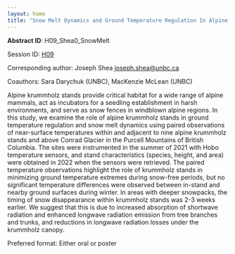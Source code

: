 ```yaml
---
layout: home
title: "Snow Melt Dynamics and Ground Temperature Regulation In Alpine Krummholz Stands"
---
```



**Abstract ID**: H09_Shea0_SnowMelt

Session ID: [H09](.)

Corresponding author: Joseph Shea <a href="mailto:joseph.shea@unbc.ca">joseph.shea@unbc.ca</a>

Coauthors: Sara Darychuk (UNBC), MacKenzie McLean (UNBC) 

Alpine krummholz stands provide critical habitat for a wide range of alpine mammals, act as incubators for a seedling establishment in harsh environments, and serve as snow fences in windblown alpine regions. In this study, we examine the role of alpine krummholz stands in ground temperature regulation and snow melt dynamics using paired observations of near-surface temperatures within and adjacent to nine alpine krummholz stands and above Conrad Glacier in the Purcell Mountains of British Columbia. The sites were instrumented in the summer of 2021 with Hobo temperature sensors, and stand characteristics (species, height, and area) were obtained in 2022 when the sensors were retrieved. The paired temperature observations highlight the role of krummholz stands in minimizing ground temperature extremes during snow-free periods, but no significant temperature differences were observed between in-stand and nearby ground surfaces during winter. In areas with deeper snowpacks, the timing of snow disappearance within krummholz stands was 2-3 weeks earlier. We suggest that this is due to increased absorption of shortwave radiation and enhanced longwave radiation emission from tree branches and trunks, and reductions in longwave radiation losses under the krummholz canopy.

Preferred format: Either oral or poster
